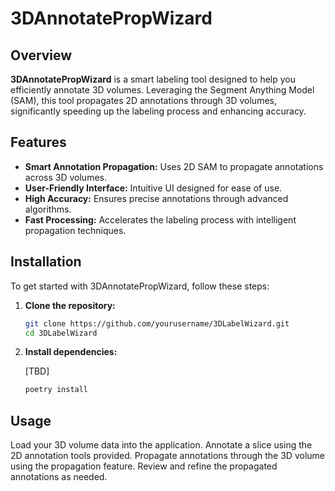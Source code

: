 # 3DAnnotatePropWizard

## Overview
**3DAnnotatePropWizard** is a smart labeling tool designed to help you efficiently annotate 3D volumes. Leveraging the Segment Anything Model (SAM), this tool propagates 2D annotations through 3D volumes, significantly speeding up the labeling process and enhancing accuracy.

## Features
- **Smart Annotation Propagation:** Uses 2D SAM to propagate annotations across 3D volumes.
- **User-Friendly Interface:** Intuitive UI designed for ease of use.
- **High Accuracy:** Ensures precise annotations through advanced algorithms.
- **Fast Processing:** Accelerates the labeling process with intelligent propagation techniques.

## Installation
To get started with 3DAnnotatePropWizard, follow these steps:

1. **Clone the repository:**
    ```sh
    git clone https://github.com/yourusername/3DLabelWizard.git
    cd 3DLabelWizard
    ```
2. **Install dependencies:**

    [TBD]
    ```sh
    poetry install
    ```

## Usage
Load your 3D volume data into the application.
Annotate a slice using the 2D annotation tools provided.
Propagate annotations through the 3D volume using the propagation feature.
Review and refine the propagated annotations as needed.
